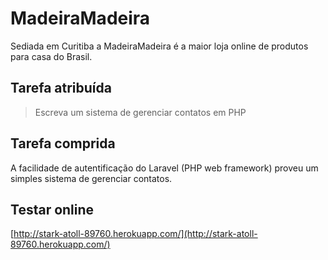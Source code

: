 # MadeiraMadeira
Sediada em Curitiba a MadeiraMadeira é a maior loja online de produtos para casa do Brasil.

## Tarefa atribuída
> Escreva um sistema de gerenciar contatos em PHP

## Tarefa comprida
A facilidade de autentificação do Laravel (PHP web framework) proveu um simples sistema de gerenciar contatos.

## Testar online
[http://stark-atoll-89760.herokuapp.com/](http://stark-atoll-89760.herokuapp.com/)
